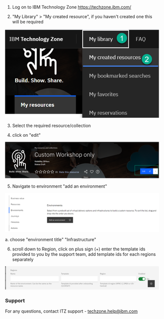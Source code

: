 1. Log on to IBM Technology Zone https://techzone.ibm.com/

2.  "My Library" > "My created resource", if you haven't created one this will be required

![Mycreatedresource](Images/mycreatedresource.png) 

3. Select the required resource/collection

4. click on "edit" 

![editcollection](Images/editcollection.png)

5. Navigate to environment "add an environment"

![addenvironment](Images/addenvironment.png)

a. choose "environment title" "Infrastructure"

6. scroll down to Region, click on plus sign (+)  enter the template ids provided to you by the support team, add template ids for each regions separately

![regiontemplate](Images/regiontemplate.png)

### Support

For any questions, contact ITZ support - techzone.help@ibm.com
